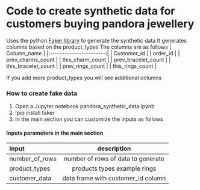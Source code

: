 # Code to  create synthetic data for customers buying pandora jewellery
Uses the python [Faker library](https://faker.readthedocs.io/en/master/) to generate the synthetic data
It generates columns based on the product_types
The columns are as follows 
|       Column_name       |
|:-----------------------:|
| Customer_id             |
| order_id                |
| prev_charms_count       |
| this_charm_count        |
| prev_bracelet_count     |
| this_bracelet_count     |
| prev_rings_count        |
| this_rings_count        |

If you add more product_types you will see additional columns

### How to create fake data
1. Open a Jupyter notebook pandora_synthetic_data.ipynb
2. !pip install faker
3. In the main section you can customize the inputs as follows

#### Inputs parameters in the main section

|       Input      |            description            |
|:-----------------|:---------------------------------:|
| number_of_rows   | number of rows of data to generate|
| product_types    | products types example rings      |
| customer_data    | data frame with customer_id column|

